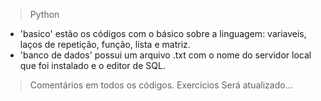 > Python

- 'basico' estão os códigos com o básico sobre a linguagem: variaveis, laços de repetição, função, lista e matriz.
- 'banco de dados' possui um arquivo .txt com o nome do servidor local que foi instalado e o editor de SQL.

> Comentários em todos os códigos.
> Exercícios
> Será atualizado...
